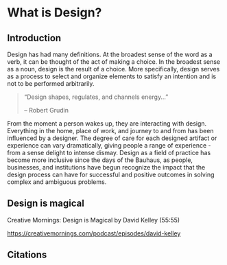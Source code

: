 # What is Design?

## Introduction

Design has had many definitions. At the broadest sense of the word as a verb, it can be thought of the act of making a choice. In the broadest sense as a noun, design is the result of a choice. More specifically, design serves as a process to select and organize elements to satisfy an intention and is not to be performed arbitrarily.

> “Design shapes, regulates, and channels energy…”
> 
>– Robert Grudin

From the moment a person wakes up, they are interacting with design. Everything in the home, place of work, and journey to and from has been influenced by a designer. The degree of care for each designed artifact or experience can vary dramatically, giving people a range of experience - from a sense delight to intense dismay. Design as a field of practice has become more inclusive since the days of the Bauhaus, as people, businesses, and institutions have begun recognize the impact that the design process can have for successful and positive outcomes in solving complex and ambiguous problems.

## Design is magical

Creative Mornings: Design is Magical by David Kelley (55:55)

https://creativemornings.com/podcast/episodes/david-kelley

## Citations

